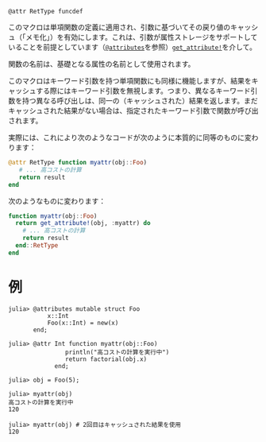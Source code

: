 ```
@attr RetType funcdef
```

このマクロは単項関数の定義に適用され、引数に基づいてその戻り値のキャッシュ（「メモ化」）を有効にします。これは、引数が属性ストレージをサポートしていることを前提としています（[`@attributes`](@ref)を参照）[`get_attribute!`](@ref)を介して。

関数の名前は、基礎となる属性の名前として使用されます。

このマクロはキーワード引数を持つ単項関数にも同様に機能しますが、結果をキャッシュする際にはキーワード引数を無視します。つまり、異なるキーワード引数を持つ異なる呼び出しは、同一の（キャッシュされた）結果を返します。まだキャッシュされた結果がない場合は、指定されたキーワード引数で関数が呼び出されます。

実際には、これにより次のようなコードが次のように本質的に同等のものに変わります：

```julia
@attr RetType function myattr(obj::Foo)
   # ... 高コストの計算
   return result
end
```

次のようなものに変わります：

```julia
function myattr(obj::Foo)
  return get_attribute!(obj, :myattr) do
    # ... 高コストの計算
    return result
  end::RetType
end
```

# 例

```jldoctest
julia> @attributes mutable struct Foo
           x::Int
           Foo(x::Int) = new(x)
       end;

julia> @attr Int function myattr(obj::Foo)
                println("高コストの計算を実行中")
                return factorial(obj.x)
             end;

julia> obj = Foo(5);

julia> myattr(obj)
高コストの計算を実行中
120

julia> myattr(obj) # 2回目はキャッシュされた結果を使用
120

```
